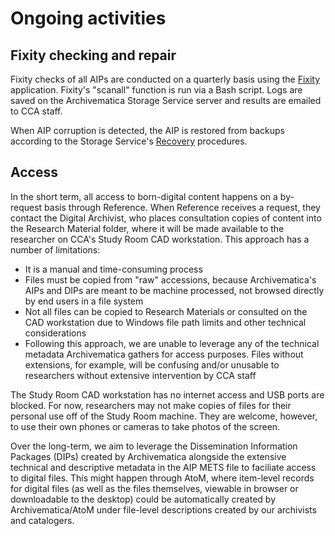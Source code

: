 # Ongoing activities

<a name="fixity"></a>  
## Fixity checking and repair  

Fixity checks of all AIPs are conducted on a quarterly basis using the [Fixity](https://github.com/artefactual/fixity) application. Fixity's "scanall" function is run via a Bash script. Logs are saved on the Archivematica Storage Service server and results are emailed to CCA staff.  

When AIP corruption is detected, the AIP is restored from backups according to the Storage Service's [Recovery](https://www.archivematica.org/en/docs/storage-service-0.7/recovery/#recovery) procedures.  

<a name="access"></a>  
## Access  

In the short term, all access to born-digital content happens on a by-request basis through Reference. When Reference receives a request, they contact the Digital Archivist, who places consultation copies of content into the Research Material folder, where it will be made available to the researcher on CCA's Study Room CAD workstation.  This approach has a number of limitations:  

* It is a manual and time-consuming process  
* Files must be copied from "raw" accessions, because Archivematica's AIPs and DIPs are meant to be machine processed, not browsed directly by end users in a file system  
* Not all files can be copied to Research Materials or consulted on the CAD workstation due to Windows file path limits and other technical considerations  
* Following this approach, we are unable to leverage any of the technical metadata Archivematica gathers for access purposes. Files without extensions, for example, will be confusing and/or unusable to researchers without extensive intervention by CCA staff  

The Study Room CAD workstation has no internet access and USB ports are blocked. For now, researchers may not make copies of files for their personal use off of the Study Room machine. They are welcome, however, to use their own phones or cameras to take photos of the screen.  

Over the long-term, we aim to leverage the Dissemination Information Packages (DIPs) created by Archivematica alongside the extensive technical and descriptive metadata in the AIP METS file to faciliate access to digital files. This might happen through AtoM, where item-level records for digital files (as well as the files themselves, viewable in browser or downloadable to the desktop) could be automatically created by Archivematica/AtoM under file-level descriptions created by our archivists and catalogers.  
